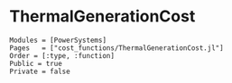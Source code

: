 # ThermalGenerationCost

```@autodocs
Modules = [PowerSystems]
Pages   = ["cost_functions/ThermalGenerationCost.jl"]
Order = [:type, :function]
Public = true
Private = false
```
